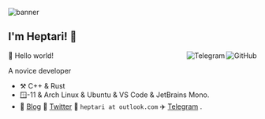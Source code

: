 ![banner](https://user-images.githubusercontent.com/42088872/95290058-f13b9180-089e-11eb-94e3-a44a5a1172c3.jpg)

## I'm Heptari! :wave:

<a href="https://github.com/heptari"><img align="right" alt="GitHub" src="https://img.shields.io/badge/GitHub-Heptari-black?style=flat&logo=GitHub&link=https%3A%2F%2Fgithub.com%2Fheptari
"/></a>

<a href="https://t.me/Heptarri"><img align="right" alt="Telegram" src="https://img.shields.io/badge/Telegram-Heptari-blue?style=flat&logo=Telegram&link=https%3A%2F%2Ft.me%2FHeptarri
"/></a>

🎊 Hello world!

A novice developer

- :hammer_and_pick: C++ & Rust
- 🪟-11 & Arch Linux & Ubuntu & VS Code &  JetBrains Mono.
- :memo: [Blog](https://blog.parolluvia.ink) :card_index: [Twitter](https://x.com/hepatrii) :email: `heptari at outlook.com` :airplane: [Telegram](https://t.me/Heptarri) .
